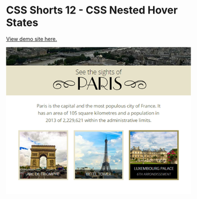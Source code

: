 # CSS Shorts 12 - CSS Nested Hover States

[View demo site here.](https://webdevtuts.github.io/css_short_12_css_nested_hover_states/)

![Preview](screenshot.png)
